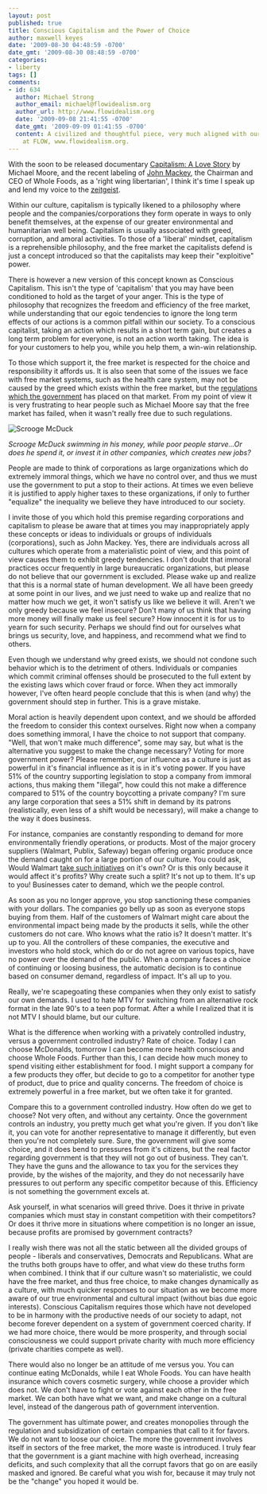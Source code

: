 ```yaml
---
layout: post
published: true
title: Conscious Capitalism and the Power of Choice
author: maxwell keyes
date: '2009-08-30 04:48:59 -0700'
date_gmt: '2009-08-30 08:48:59 -0700'
categories:
- liberty
tags: []
comments:
- id: 634
  author: Michael Strong
  author_email: michael@flowidealism.org
  author_url: http://www.flowidealism.org
  date: '2009-09-08 21:41:55 -0700'
  date_gmt: '2009-09-09 01:41:55 -0700'
  content: A civilized and thoughtful piece, very much aligned with our tone and perspective
    at FLOW, www.flowidealism.org.
---
```


With the soon to be released documentary
[Capitalism: A Love Story](http://www.capitalismalovestory.com/) by Michael
Moore, and the recent labeling of
[John Mackey](http://en.wikipedia.org/wiki/John_Mackey_%28businessman%29), the
Chairman and CEO of Whole Foods, as a 'right wing libertarian', I think it's
time I speak up and lend my voice to the
[zeitgeist](http://en.wikipedia.org/wiki/Zeitgeist).

Within our culture, capitalism is typically likened to a philosophy where people
and the companies/corporations they form operate in ways to only benefit
themselves, at the expense of our greater environmental and humanitarian well
being. Capitalism is usually associated with greed, corruption, and amoral
activities. To those of a 'liberal' mindset, capitalism is a reprehensible
philosophy, and the free market the capitalists defend is just a concept
introduced so that the capitalists may keep their "exploitive" power.

There is however a new version of this concept known as Conscious Capitalism.
This isn't the type of 'capitalism' that you may have been conditioned to hold
as the target of your anger. This is the type of philosophy that recognizes the
freedom and efficiency of the free market, while understanding that our egoic
tendencies to ignore the long term effects of our actions is a common pitfall
within our society. To a conscious capitalist, taking an action which results in
a short term gain, but creates a long term problem for everyone, is not an
action worth taking. The idea is for your customers to help you, while you help
them, a win-win relationship.

To those which support it, the free market is respected for the choice and
responsibility it affords us. It is also seen that some of the issues we face
with free market systems, such as the health care system, may not be caused by
the greed which exists within the free market, but the
[regulations which the government](http://www2.wholefoodsmarket.com/blogs/jmackey/2009/08/14/health-care-reform-full-article/)
has placed on that market. From my point of view it is very frustrating to hear
people such as Michael Moore say that the free market has failed, when it wasn't
really free due to such regulations.

![Scrooge McDuck](./scrooge-mcduck.jpg "Scrooge McDuck, swimming in his money")

*Scrooge McDuck swimming in his money, while poor people starve...Or does he
spend it, or invest it in other companies, which creates new jobs?*

People are made to think of corporations as large organizations which do
extremely immoral things, which we have no control over, and thus we must use
the government to put a stop to their actions. At times we even believe it is
justified to apply higher taxes to these organizations, if only to further
"equalize" the inequality we believe they have introduced to our society.

I invite those of you which hold this premise regarding corporations and
capitalism to please be aware that at times you may inappropriately apply these
concepts or ideas to individuals or groups of individuals (corporations), such
as John Mackey. Yes, there are individuals across all cultures which operate
from a materialistic point of view, and this point of view causes them to
exhibit greedy tendencies. I don't doubt that immoral practices occur frequently
in large bureaucratic organizations, but please do not believe that our
government is excluded. Please wake up and realize that this is a normal state
of human development. We all have been greedy at some point in our lives, and we
just need to wake up and realize that no matter how much we get, it won't
satisfy us like we believe it will. Aren't we only greedy because we feel
insecure? Don't many of us think that having more money will finally make us
feel secure? How innocent it is for us to yearn for such security. Perhaps we
should find out for ourselves what brings us security, love, and happiness, and
recommend what we find to others.

Even though we understand why greed exists, we should not condone such behavior
which is to the detriment of others. Individuals or companies which commit
criminal offenses should be prosecuted to the full extent by the existing laws
which cover fraud or force. When they act immorally however, I've often heard
people conclude that this is when (and why) the government should step in
further. This is a grave mistake.

Moral action is heavily dependent upon context, and we should be afforded the
freedom to consider this context ourselves. Right now when a company does
something immoral, I have the choice to not support that company. "Well, that
won't make much difference", some may say, but what is the alternative you
suggest to make the change necessary? Voting for more government power? Please
remember, our influence as a culture is just as powerful in it's financial
influence as it is in it's voting power. If you have 51% of the country
supporting legislation to stop a company from immoral actions, thus making them
"illegal", how could this not make a difference compared to 51% of the country
boycotting a private company? I'm sure any large corporation that sees a 51%
shift in demand by its patrons (realistically, even less of a shift would be
necessary), will make a change to the way it does business.

For instance, companies are constantly responding to demand for more
environmentally friendly operations, or products. Most of the major grocery
suppliers (Walmart, Publix, Safeway) began offering organic produce once the
demand caught on for a large portion of our culture. You could ask, Would
Walmart
[take such initiatives](http://en.wikipedia.org/wiki/Wal-Mart#Recent_initiatives)
on it's own? Or is this only because it would affect it's profits? Why create
such a split? It's not up to them. It's up to you! Businesses cater to demand,
which we the people control.

As soon as you no longer approve, you stop sanctioning these companies with your
dollars. The companies go belly up as soon as everyone stops buying from them.
Half of the customers of Walmart might care about the environmental impact being
made by the products it sells, while the other customers do not care. Who knows
what the ratio is? It doesn't matter. It's up to you. All the controllers of
these companies, the executive and investors who hold stock, which do or do not
agree on various topics, have no power over the demand of the public. When a
company faces a choice of continuing or loosing business, the automatic decision
is to continue based on consumer demand, regardless of impact. It's all up to
you.

Really, we're scapegoating these companies when they only exist to satisfy our
own demands. I used to hate MTV for switching from an alternative rock format in
the late 90's to a teen pop format. After a while I realized that it is not MTV
I should blame, but our culture.

What is the difference when working with a privately controlled industry, versus
a government controlled industry? Rate of choice. Today I can choose McDonalds,
tomorrow I can become more health conscious and choose Whole Foods. Further than
this, I can decide how much money to spend visiting either establishment for
food. I might support a company for a few products they offer, but decide to go
to a competitor for another type of product, due to price and quality concerns.
The freedom of choice is extremely powerful in a free market, but we often take
it for granted.

Compare this to a government controlled industry. How often do we get to choose?
Not very often, and without any certainty. Once the government controls an
industry, you pretty much get what you're given. If you don't like it, you can
vote for another representative to manage it differently, but even then you're
not completely sure. Sure, the government will give some choice, and it does
bend to pressures from it's citizens, but the real factor regarding government
is that they will not go out of business. They can't. They have the guns and the
allowance to tax you for the services they provide, by the wishes of the
majority, and they do not necessarily have pressures to out perform any specific
competitor because of this. Efficiency is not something the government excels
at.

Ask yourself, in what scenarios will greed thrive. Does it thrive in private
companies which must stay in constant competition with their competitors? Or
does it thrive more in situations where competition is no longer an issue,
because profits are promised by government contracts?

I really wish there was not all the static between all the divided groups of
people - liberals and conservatives, Democrats and Republicans. What are the
truths both groups have to offer, and what view do these truths form when
combined. I think that if our culture wasn't so materialistic, we could have the
free market, and thus free choice, to make changes dynamically as a culture,
with much quicker responses to our situation as we become more aware of our true
environmental and cultural impact (without bias due egoic interests). Conscious
Capitalism requires those which have not developed to be in harmony with the
productive needs of our society to adapt, not become forever dependent on a
system of government coerced charity. If we had more choice, there would be more
prosperity, and through social consciousness we could support private charity
with much more efficiency (private charities compete as well).

There would also no longer be an attitude of me versus you. You can continue
eating McDonalds, while I eat Whole Foods. You can have health insurance which
covers cosmetic surgery, while choose a provider which does not. We don't have
to fight or vote against each other in the free market. We can both have what we
want, and make change on a cultural level, instead of the dangerous path of
government intervention.

The government has ultimate power, and creates monopolies through the regulation
and subsidization of certain companies that call to it for favors. We do not
want to loose our choice. The more the government involves itself in sectors of
the free market, the more waste is introduced. I truly fear that the government
is a giant machine with high overhead, increasing deficits, and such complexity
that all the corrupt favors that go on are easily masked and ignored. Be careful
what you wish for, because it may truly not be the "change" you hoped it would
be.
